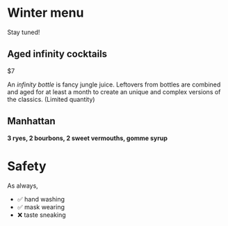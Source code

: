 # Winter menu

Stay tuned!

## Aged infinity cocktails
$7

An _infinity bottle_ is fancy jungle juice. Leftovers from bottles are combined and aged for at least a month to create an unique and complex versions of the classics. (Limited quantity)

## Manhattan
**3 ryes, 2 bourbons, 2 sweet vermouths, gomme syrup**

# Safety
As always,

* ✅ hand washing
* ✅ mask wearing
* ❌ taste sneaking

